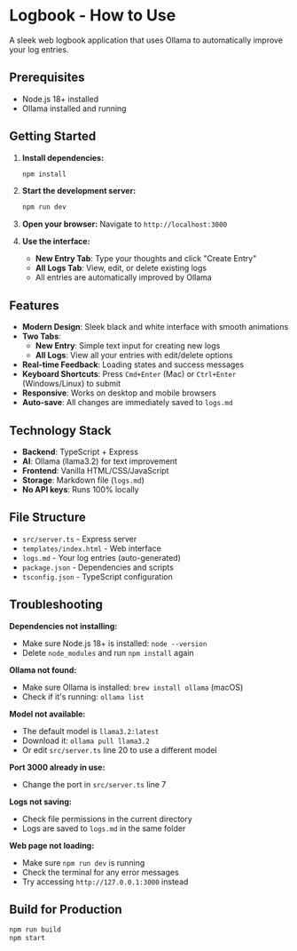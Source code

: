 # Logbook - How to Use

A sleek web logbook application that uses Ollama to automatically improve your log entries.

## Prerequisites

- Node.js 18+ installed
- Ollama installed and running

## Getting Started

1. **Install dependencies:**
   ```bash
   npm install
   ```

2. **Start the development server:**
   ```bash
   npm run dev
   ```

3. **Open your browser:**
   Navigate to `http://localhost:3000`

4. **Use the interface:**
   - **New Entry Tab**: Type your thoughts and click "Create Entry"
   - **All Logs Tab**: View, edit, or delete existing logs
   - All entries are automatically improved by Ollama

## Features

- **Modern Design**: Sleek black and white interface with smooth animations
- **Two Tabs**:
  - **New Entry**: Simple text input for creating new logs
  - **All Logs**: View all your entries with edit/delete options
- **Real-time Feedback**: Loading states and success messages
- **Keyboard Shortcuts**: Press `Cmd+Enter` (Mac) or `Ctrl+Enter` (Windows/Linux) to submit
- **Responsive**: Works on desktop and mobile browsers
- **Auto-save**: All changes are immediately saved to `logs.md`

## Technology Stack

- **Backend**: TypeScript + Express
- **AI**: Ollama (llama3.2) for text improvement
- **Frontend**: Vanilla HTML/CSS/JavaScript
- **Storage**: Markdown file (`logs.md`)
- **No API keys**: Runs 100% locally

## File Structure

- `src/server.ts` - Express server
- `templates/index.html` - Web interface
- `logs.md` - Your log entries (auto-generated)
- `package.json` - Dependencies and scripts
- `tsconfig.json` - TypeScript configuration

## Troubleshooting

**Dependencies not installing:**
- Make sure Node.js 18+ is installed: `node --version`
- Delete `node_modules` and run `npm install` again

**Ollama not found:**
- Make sure Ollama is installed: `brew install ollama` (macOS)
- Check if it's running: `ollama list`

**Model not available:**
- The default model is `llama3.2:latest`
- Download it: `ollama pull llama3.2`
- Or edit `src/server.ts` line 20 to use a different model

**Port 3000 already in use:**
- Change the port in `src/server.ts` line 7

**Logs not saving:**
- Check file permissions in the current directory
- Logs are saved to `logs.md` in the same folder

**Web page not loading:**
- Make sure `npm run dev` is running
- Check the terminal for any error messages
- Try accessing `http://127.0.0.1:3000` instead

## Build for Production

```bash
npm run build
npm start
```

